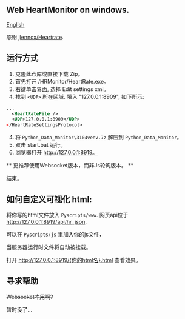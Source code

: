 ## Web HeartMonitor on windows.

[English](Readme.md)

感谢 [jlennox/Heartrate](https://github.com/jlennox/HeartRate).

## 运行方式

1. 克隆此仓库或直接下载 Zip。
1. 首先打开 /HRMonitor/HeartRate.exe。
2. 右键单击界面, 选择 Edit settings xml。
3. 找到 `<UDP>` 所在区域. 填入 "127.0.0.1:8909", 如下所示:
```xml
...
  <HeartRateFile />
  <UDP>127.0.0.1:8909</UDP>
</HeartRateSettingsProtocol>
```
4. 将 `Python_Data_Monitor\3104venv.7z` 解压到 `Python_Data_Monitor`。
4. 双击 start.bat 运行。
5. 浏览器打开 http://127.0.0.1:8919。

** 更推荐使用Websocket版本，而非Js轮询版本。 **

结束。

## 如何自定义可视化 html:

将你写的html文件放入 `Pyscripts/www`. 网页api位于 http://127.0.0.1:8919/api/hr_json.

可以在 `Pyscripts/js` 里加入你的js文件，

当服务器运行时文件将自动被挂载。

打开 http://127.0.0.1:8919/{你的html名}.html 查看效果。

## 寻求帮助

<s>Websocket咋用啊?</s>

暂时没了...
